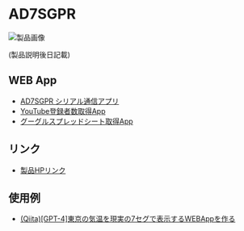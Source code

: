 # AD7SGPR

![製品画像]()

(製品説明後日記載)

## WEB App
- [AD7SGPR シリアル通信アプリ](https://bit-trade-one.github.io/AD7SGPR-SCWA/)
- [YouTube登録者数取得App](https://bit-trade-one.github.io/AD7SGPR-SCWA/)
- [グーグルスプレッドシート取得App](https://bit-trade-one.github.io/AD7SGPR-SCWA/)

## リンク
- [製品HPリンク](http://bit-trade-one.co.jp/) 

## 使用例
- [(Qiita)[GPT-4]東京の気温を現実の7セグで表示するWEBAppを作る](https://qiita.com/T-Oda-BTO/private/9eaa449083883b6a4b0d)

